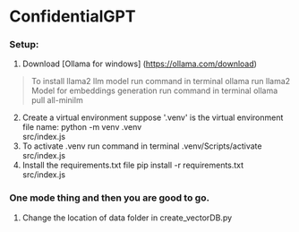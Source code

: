 # ConfidentialGPT
### Setup:
1. Download [Ollama for windows] (https://ollama.com/download)
>To install llama2 llm model run command in terminal  ollama run llama2
>Model for embeddings generation run command in terminal  ollama pull all-minilm
2. Create a virtual environment suppose '.venv' is the virtual environment file name:
<clipboard-copy for="blob-path" class="btn btn-sm BtnGroup-item"> python -m venv .venv </clipboard-copy> <div id="blob-path">src/index.js</div>
3. To activate .venv run command in terminal
<clipboard-copy for="blob-path" class="btn btn-sm BtnGroup-item"> .venv/Scripts/activate </clipboard-copy> <div id="blob-path">src/index.js</div>
4. Install the requirements.txt file
<clipboard-copy for="blob-path" class="btn btn-sm BtnGroup-item"> pip install -r requirements.txt </clipboard-copy> <div id="blob-path">src/index.js</div>
### One mode thing and then you are good to go.
1. Change the location of data folder in create_vectorDB.py
